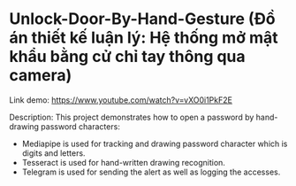# Unlock-Door-By-Hand-Gesture (Đồ án thiết kế luận lý: Hệ thống mở mật khẩu bằng cử chỉ tay thông qua camera)
Link demo: https://www.youtube.com/watch?v=vXO0i1PkF2E

Description:
This project demonstrates how to open a password by hand-drawing password characters:
- Mediapipe is used for tracking and drawing password character which is digits and letters.
- Tesseract is used for hand-written drawing recognition.
- Telegram is used for sending the alert as well as logging the accesses.
